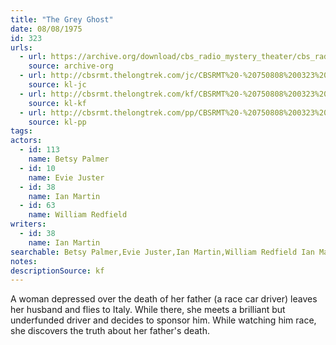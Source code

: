 ```yaml
---
title: "The Grey Ghost"
date: 08/08/1975
id: 323
urls: 
  - url: https://archive.org/download/cbs_radio_mystery_theater/cbs_radio_mystery_theater-0301-0350.zip/cbs_radio_mystery_theater-0301-0350%2Fcbsrmt_0323_the_grey_ghost.mp3
    source: archive-org
  - url: http://cbsrmt.thelongtrek.com/jc/CBSRMT%20-%20750808%200323%20Grey%20Ghost%20vbr%20kb_jc.mp3
    source: kl-jc
  - url: http://cbsrmt.thelongtrek.com/kf/CBSRMT%20-%20750808%200323%20The%20Grey%20Ghost_kf.mp3
    source: kl-kf
  - url: http://cbsrmt.thelongtrek.com/pp/CBSRMT%20-%20750808%200323%20The%20Grey%20Ghost_pp.mp3
    source: kl-pp
tags: 
actors:  
  - id: 113
    name: Betsy Palmer  
  - id: 10
    name: Evie Juster  
  - id: 38
    name: Ian Martin  
  - id: 63
    name: William Redfield
writers:  
  - id: 38
    name: Ian Martin
searchable: Betsy Palmer,Evie Juster,Ian Martin,William Redfield Ian Martin
notes: 
descriptionSource: kf
---
```

A woman depressed over the death of her father (a race car driver) leaves her husband and flies to Italy. While there, she meets a brilliant but underfunded driver and decides to sponsor him. While watching him race, she discovers the truth about her father's death.